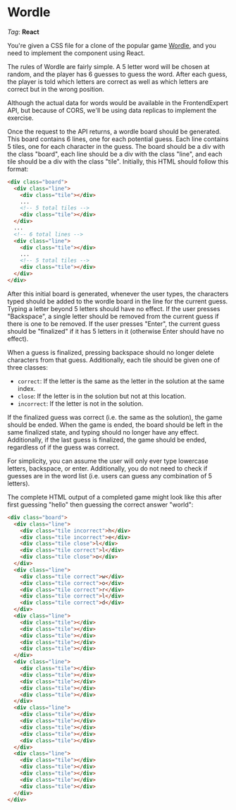 # Wordle

_Tag_: **React**

You're given a CSS file for a clone of the popular game [Wordle](https://www.nytimes.com/games/wordle/index.html), and you need to implement the component using React.

The rules of Wordle are fairly simple. A 5 letter word will be chosen at random, and the player has 6 guesses to guess the word. After each guess, the player is told which letters are correct as well as which letters are correct but in the wrong position.

Although the actual data for words would be available in the FrontendExpert API, but because of CORS, we'll be using data replicas to implement the exercise.

Once the request to the API returns, a wordle board should be generated. This board contains 6 lines, one for each potential guess. Each line contains 5 tiles, one for each character in the guess. The board should be a div with the class "board", each line should be a div with the class "line", and each tile should be a div with the class "tile". Initially, this HTML should follow this format:

```html
<div class="board">
  <div class="line">
    <div class="tile"></div>
    ...
    <!-- 5 total tiles -->
    <div class="tile"></div>
  </div>
  ...
  <!-- 6 total lines -->
  <div class="line">
    <div class="tile"></div>
    ...
    <!-- 5 total tiles -->
    <div class="tile"></div>
  </div>
</div>
```

After this initial board is generated, whenever the user types, the characters typed should be added to the wordle board in the line for the current guess. Typing a letter beyond 5 letters should have no effect. If the user presses "Backspace", a single letter should be removed from the current guess if there is one to be removed. If the user presses "Enter", the current guess should be "finalized" if it has 5 letters in it (otherwise Enter should have no effect).

When a guess is finalized, pressing backspace should no longer delete characters from that guess. Additionally, each tile should be given one of three classes:

- `correct`: If the letter is the same as the letter in the solution at the same index.
- `close`: If the letter is in the solution but not at this location.
- `incorrect`: If the letter is not in the solution.

If the finalized guess was correct (i.e. the same as the solution), the game should be ended. When the game is ended, the board should be left in the same finalized state, and typing should no longer have any effect. Additionally, if the last guess is finalized, the game should be ended, regardless of if the guess was correct.

For simplicity, you can assume the user will only ever type lowercase letters, backspace, or enter. Additionally, you do not need to check if guesses are in the word list (i.e. users can guess any combination of 5 letters).

The complete HTML output of a completed game might look like this after first guessing "hello" then guessing the correct answer "world":

```html
<div class="board">
  <div class="line">
    <div class="tile incorrect">h</div>
    <div class="tile incorrect">e</div>
    <div class="tile close">l</div>
    <div class="tile correct">l</div>
    <div class="tile close">o</div>
  </div>
  <div class="line">
    <div class="tile correct">w</div>
    <div class="tile correct">o</div>
    <div class="tile correct">r</div>
    <div class="tile correct">l</div>
    <div class="tile correct">d</div>
  </div>
  <div class="line">
    <div class="tile"></div>
    <div class="tile"></div>
    <div class="tile"></div>
    <div class="tile"></div>
    <div class="tile"></div>
  </div>
  <div class="line">
    <div class="tile"></div>
    <div class="tile"></div>
    <div class="tile"></div>
    <div class="tile"></div>
    <div class="tile"></div>
  </div>
  <div class="line">
    <div class="tile"></div>
    <div class="tile"></div>
    <div class="tile"></div>
    <div class="tile"></div>
    <div class="tile"></div>
  </div>
  <div class="line">
    <div class="tile"></div>
    <div class="tile"></div>
    <div class="tile"></div>
    <div class="tile"></div>
    <div class="tile"></div>
  </div>
</div>
```
